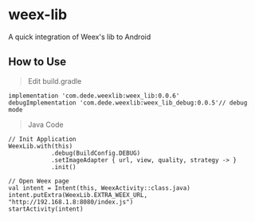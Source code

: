 # weex-lib
A quick integration of Weex's lib to Android


## How to Use

> Edit build.gradle

    implementation 'com.dede.weexlib:weex_lib:0.0.6'
    debugImplementation 'com.dede.weexlib:weex_lib_debug:0.0.5'// debug mode


> Java Code

    // Init Application
    WeexLib.with(this)
                .debug(BuildConfig.DEBUG)
                .setImageAdapter { url, view, quality, strategy -> }
                .init()

    // Open Weex page
    val intent = Intent(this, WeexActivity::class.java)
    intent.putExtra(WeexLib.EXTRA_WEEX_URL, "http://192.168.1.8:8080/index.js")
    startActivity(intent)